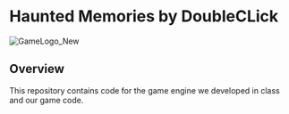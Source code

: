 # Haunted Memories by DoubleCLick

![GameLogo_New](https://user-images.githubusercontent.com/78487811/203312209-4656fb82-f694-47c0-b4c9-1ea7f4605ad9.png)

## Overview ##
This repository contains code for the game engine we developed in class and our game code.
